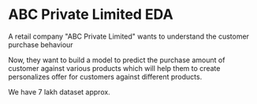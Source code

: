
# ABC Private Limited  EDA 

A retail company "ABC Private Limited" wants to understand the customer purchase behaviour

Now, they want to build a model to predict the purchase amount of customer against various products which will help them to create personalizes offer for customers against different products.

 We have  7 lakh dataset approx.

